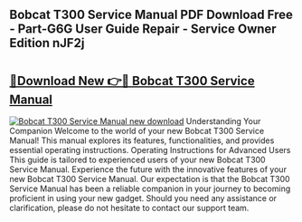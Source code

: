 ## Bobcat T300 Service Manual PDF Download Free - Part-G6G User Guide Repair - Service Owner Edition nJF2j

# <h2><a href="http://bc23304.oget.top/?id=Bobcat+T300+Service+Manual">🔗Download New 👉🔴 Bobcat T300 Service Manual</a></h2>

[![Bobcat T300 Service Manual new download](https://i.imgur.com/5g1atiW.png)](http://bc23304.oget.top/?id=Bobcat+T300+Service+Manual)
Understanding Your Companion Welcome to the world of your new Bobcat T300 Service Manual! This manual explores its features, functionalities, and provides essential operating instructions. Operating Instructions for Advanced Users This guide is tailored to experienced users of your new Bobcat T300 Service Manual. Experience the future with the innovative features of your new Bobcat T300 Service Manual. Our expectation is that the Bobcat T300 Service Manual has been a reliable companion in your journey to becoming proficient in using your new gadget. Should you need any assistance or clarification, please do not hesitate to contact our support team.
